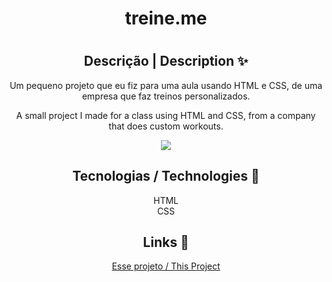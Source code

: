 <div align="center">
<h1>treine.me<h1>
<h2>Descrição | Description ✨</h2>
<p>Um pequeno projeto que eu fiz para uma aula usando HTML e CSS, de uma empresa que faz treinos personalizados.</p>
<p>A small project I made for a class using HTML and CSS, from a company that does custom workouts.</p>
<img src="https://github.com/gustavosd7/treine.me/assets/127472686/fc764c43-df41-4ade-b1ff-027f7270ebeb">
<h2>Tecnologias / Technologies 🚀</h2>
HTML <br>
CSS
<h2>Links 🔗</h2>
<p><a href="https://treine-me-two.vercel.app/">Esse projeto / This Project<a></p>
</div>
